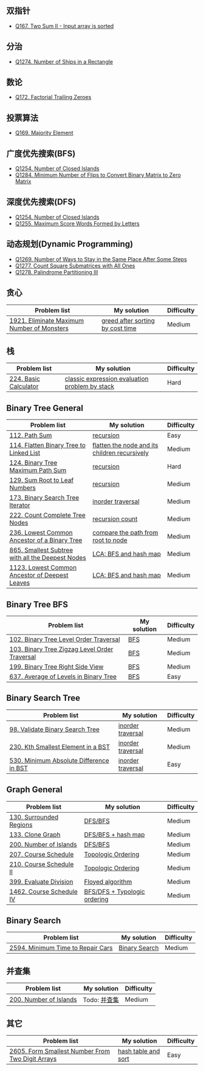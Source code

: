 ## 双指针
- [Q167. Two Sum II - Input array is sorted](./Solutions/167_Two_Sum_II__Input_array_is_sorted.md)

## 分治
- [Q1274. Number of Ships in a Rectangle](./Solutions/1274_Number_of_Ships_in_a_Rectangle.md)

## 数论
- [Q172. Factorial Trailing Zeroes](./Solutions/172_Factorial_Trailing_Zeroes.md)

## 投票算法
- [Q169. Majority Element](./Solutions/169_Majority_Element.md)

## 广度优先搜索(BFS)
- [Q1254. Number of Closed Islands](./Solutions/1254_Number_of_Closed_Islands.md)
- [Q1284. Minimum Number of Flips to Convert Binary Matrix to Zero Matrix](./Solutions/1284_Minimum_Number_of_Flips_to_Convert_Binary_Matrix_to_Zero_Matrix.md)

## 深度优先搜索(DFS)
- [Q1254. Number of Closed Islands](./Solutions/1254_Number_of_Closed_Islands.md)
- [Q1255. Maximum Score Words Formed by Letters](./Solutions/1255_Maximum_Score_Words_Formed_by_Letters.md)

## 动态规划(Dynamic Programming)
- [Q1269. Number of Ways to Stay in the Same Place After Some Steps](./Solutions/1269_Number_of_Ways_to_Stay_in_the_Same_Place_After_Some_Steps.md)
- [Q1277. Count Square Submatrices with All Ones](./Solutions/1277_Count_Square_Submatrices_with_All_Ones.md)
- [Q1278. Palindrome Partitioning III](./Solutions/1278_Palindrome_Partitioning_III.md)

## 贪心
| Problem list | My solution | Difficulty |
| ------------ | ----------- | ---------- |
| [1921. Eliminate Maximum Number of Monsters](https://leetcode.cn/problems/eliminate-maximum-number-of-monsters/) | [greed after sorting by cost time](./Solutions/1921_Eliminate_Maximum_Number_of_Monsters.md) | Medium |

## 栈
| Problem list | My solution | Difficulty |
| ------------ | ----------- | ---------- |
| [224. Basic Calculator](https://leetcode.cn/problems/basic-calculator/) | [classic expression evaluation problem by stack](./Solutions/224_Basic_Calculator.md) | Hard |

## Binary Tree General
| Problem list | My solution | Difficulty |
| ------------ | ----------- | ---------- |
| [112. Path Sum](https://leetcode.cn/problems/path-sum/) | [recursion](./Solutions/112_Path_Sum.md) | Easy |
| [114. Flatten Binary Tree to Linked List](https://leetcode.cn/problems/flatten-binary-tree-to-linked-list/) | [flatten the node and its children recursively](./Solutions/114_Flatten_Binary_Tree_to_Linked_List.md) | Medium |
| [124. Binary Tree Maximum Path Sum](https://leetcode.cn/problems/binary-tree-maximum-path-sum/) | [recursion](./Solutions/124_Binary_Tree_Maximum_Path_Sum.md) | Hard |
| [129. Sum Root to Leaf Numbers](https://leetcode.cn/problems/sum-root-to-leaf-numbers/) | [recursion](./Solutions/129_Sum_Root_to_Leaf_Numbers.md) | Medium |
| [173. Binary Search Tree Iterator](https://leetcode.cn/problems/binary-search-tree-iterator/) | [inorder traversal](./Solutions/173_Binary_Search_Tree_Iterator.md) | Medium |
| [222. Count Complete Tree Nodes](https://leetcode.cn/problems/count-complete-tree-nodes/) | [recursion count](./Solutions/222_Count_Complete_Tree_Nodes.md) | Medium |
| [236. Lowest Common Ancestor of a Binary Tree](https://leetcode.cn/problems/lowest-common-ancestor-of-a-binary-tree/) | [compare the path from root to node](./Solutions/236_Lowest_Common_Ancestor_of_a_Binary_Tree.md) | Medium |
| [865. Smallest Subtree with all the Deepest Nodes](https://leetcode.cn/problems/smallest-subtree-with-all-the-deepest-nodes/) | [LCA: BFS and hash map](./Solutions/865_Smallest_Subtree_with_all_the_Deepest_Nodes.md) | Medium |
| [1123. Lowest Common Ancestor of Deepest Leaves](https://leetcode.cn/problems/lowest-common-ancestor-of-deepest-leaves/description/) | [LCA: BFS and hash map](./Solutions/1123_Lowest_Common_Ancestor_of_Deepest_Leaves.md) | Medium |

## Binary Tree BFS
| Problem list | My solution | Difficulty |
| ------------ | ----------- | ---------- |
| [102. Binary Tree Level Order Traversal](https://leetcode.cn/problems/binary-tree-level-order-traversal/) | [BFS](./Solutions/102_Binary_Tree_Level_Order_Traversal.md) | Medium |
| [103. Binary Tree Zigzag Level Order Traversal](https://leetcode.cn/problems/binary-tree-zigzag-level-order-traversal/) | [BFS](./Solutions/103_Binary_Tree_Zigzag_Level_Order_Traversal.md) | Medium |
| [199. Binary Tree Right Side View](https://leetcode.cn/problems/binary-tree-right-side-view/) | [BFS](./Solutions/199_Binary_Tree_Right_Side_View.md) | Medium |
| [637. Average of Levels in Binary Tree](https://leetcode.cn/problems/average-of-levels-in-binary-tree/) | [BFS](./Solutions/637_Average_of_Levels_in_Binary_Tree.md) | Easy |

## Binary Search Tree
| Problem list | My solution | Difficulty |
| ------------ | ----------- | ---------- |
| [98. Validate Binary Search Tree](https://leetcode.cn/problems/validate-binary-search-tree/) | [inorder traversal](./Solutions/98_Validate_Binary_Search_Tree.md) | Medium |
| [230. Kth Smallest Element in a BST](https://leetcode.cn/problems/kth-smallest-element-in-a-bst/) | [inorder traversal](./Solutions/230_Kth_Smallest_Element_in_a_BST.md) | Medium |
| [530. Minimum Absolute Difference in BST](https://leetcode.cn/problems/minimum-absolute-difference-in-bst/description/) | [inorder traversal](./Solutions/530_Minimum_Absolute_Difference_in_BST.md) | Easy |

## Graph General
| Problem list | My solution | Difficulty |
| ------------ | ----------- | ---------- |
| [130. Surrounded Regions](https://leetcode.cn/problems/surrounded-regions/description/) | [DFS/BFS](./Solutions/130_Surrounded_Regions.md) | Medium |
| [133. Clone Graph](https://leetcode.cn/problems/clone-graph/) | [DFS/BFS + hash map](./Solutions/133_Clone_Graph.md) | Medium |
| [200. Number of Islands](https://leetcode.cn/problems/number-of-islands/) | [DFS/BFS](./Solutions/200_Number_of_Islands.md) | Medium |
| [207. Course Schedule](https://leetcode.cn/problems/course-schedule/) | [Topologic Ordering](./Solutions/207_Course_Schedule.md) | Medium |
| [210. Course Schedule II](https://leetcode.cn/problems/course-schedule-ii/) | [Topologic Ordering](./Solutions/210_Course_Schedule_II.md) | Medium |
| [399. Evaluate Division](https://leetcode.cn/problems/evaluate-division/) | [Floyed algorithm](./Solutions/399_Evaluate_Division.md) | Medium |
| [1462. Course Schedule IV](https://leetcode.cn/problems/course-schedule-iv/) | [BFS/DFS + Typologic ordering](./Solutions/1462_Course_Schedule_IV.md) | Medium |

## Binary Search
| Problem list | My solution | Difficulty |
| ------------ | ----------- | ---------- |
| [2594. Minimum Time to Repair Cars](https://leetcode.cn/problems/minimum-time-to-repair-cars/) | [Binary Search](./Solutions/2594_Minimum_Time_to_Repair_Cars.md) | Medium |

## 并查集
| Problem list | My solution | Difficulty |
| ------------ | ----------- | ---------- |
| [200. Number of Islands](https://leetcode.cn/problems/number-of-islands/) | Todo: [并查集](./Solutions/200_Number_of_Islands.md) | Medium |

## 其它
| Problem list | My solution | Difficulty |
| ------------ | ----------- | ---------- |
| [2605. Form Smallest Number From Two Digit Arrays](https://leetcode.cn/problems/form-smallest-number-from-two-digit-arrays/) | [hash table and sort](./Solutions/2605_Form_Smallest_Number_From_Two_Digit_Arrays.md) | Easy |